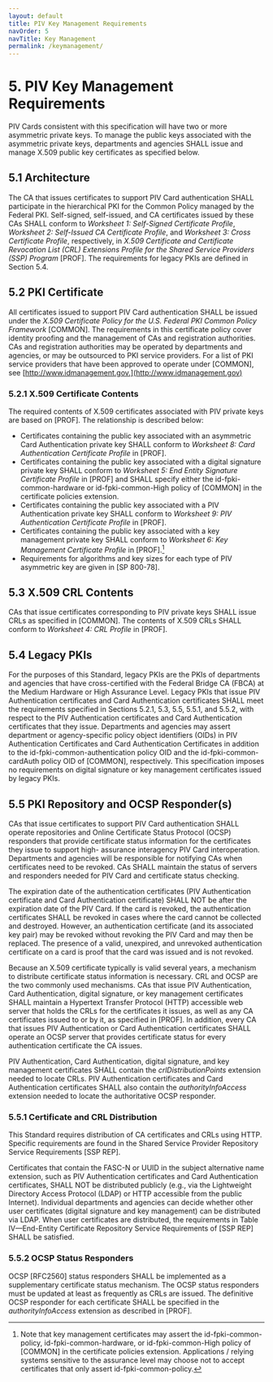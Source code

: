 ```yaml
---
layout: default
title: PIV Key Management Requirements
navOrder: 5
navTitle: Key Management
permalink: /keymanagement/
---
```


# 5. PIV Key Management Requirements

PIV Cards consistent with this specification will have two or more asymmetric private keys. To manage
the public keys associated with the asymmetric private keys, departments and agencies SHALL issue and
manage X.509 public key certificates as specified below.

## 5.1 Architecture

The CA that issues certificates to support PIV Card authentication SHALL participate in the hierarchical PKI
for the Common Policy managed by the Federal PKI. Self-signed, self-issued, and CA certificates issued
by these CAs SHALL conform to *Worksheet 1: Self-Signed Certificate Profile*, *Worksheet 2: Self-Issued CA
Certificate Profile*, and *Worksheet 3: Cross Certificate Profile*, respectively, in *X.509 Certificate and
Certificate Revocation List (CRL) Extensions Profile for the Shared Service Providers (SSP) Program*
[PROF]. The requirements for legacy PKIs are defined in Section 5.4.

## 5.2 PKI Certificate

All certificates issued to support PIV Card authentication SHALL be issued under the *X.509 Certificate
Policy for the U.S. Federal PKI Common Policy Framework* [COMMON]. The requirements in this
certificate policy cover identity proofing and the management of CAs and registration authorities. CAs
and registration authorities may be operated by departments and agencies, or may be outsourced to PKI
service providers. For a list of PKI service providers that have been approved to operate under
[COMMON], see [http://www.idmanagement.gov.](http://www.idmanagement.gov)

### 5.2.1 X.509 Certificate Contents

The required contents of X.509 certificates associated with PIV private keys are based on [PROF]. The
relationship is described below:

- Certificates containing the public key associated with an asymmetric Card Authentication private key
    SHALL conform to *Worksheet 8: Card Authentication Certificate Profile* in [PROF].
- Certificates containing the public key associated with a digital signature private key SHALL conform to
    *Worksheet 5: End Entity Signature Certificate Profile* in [PROF] and SHALL specify either the id-fpki-common-hardware or id-fpki-common-High policy of [COMMON] in the certificate policies
    extension.
- Certificates containing the public key associated with a PIV Authentication private key SHALL conform
    to *Worksheet 9: PIV Authentication Certificate Profile* in [PROF].
- Certificates containing the public key associated with a key management private key SHALL conform to
    *Worksheet 6: Key Management Certificate Profile* in [PROF].[^keypolicy]
- Requirements for algorithms and key sizes for each type of PIV asymmetric key are given in
    [SP 800-78].

[^keypolicy]: Note that key management certificates may assert the id-fpki-common-policy, id-fpki-common-hardware, or id-fpki-common-High policy of [COMMON] in the certificate policies extension. Applications / relying systems sensitive to the assurance level
may choose not to accept certificates that only assert id-fpki-common-policy.


## 5.3 X.509 CRL Contents

CAs that issue certificates corresponding to PIV private keys SHALL issue CRLs as specified in
[COMMON]. The contents of X.509 CRLs SHALL conform to *Worksheet 4: CRL Profile* in [PROF].

## 5.4 Legacy PKIs

For the purposes of this Standard, legacy PKIs are the PKIs of departments and agencies that have cross-certified with the Federal Bridge CA (FBCA) at the Medium Hardware or High Assurance Level. Legacy
PKIs that issue PIV Authentication certificates and Card Authentication certificates SHALL meet the
requirements specified in Sections 5.2.1, 5.3, 5.5, 5.5.1, and 5.5.2, with respect to the PIV Authentication
certificates and Card Authentication certificates that they issue. Departments and agencies may assert
department or agency-specific policy object identifiers (OIDs) in PIV Authentication Certificates and
Card Authentication Certificates in addition to the id-fpki-common-authentication policy OID and the id-fpki-common-cardAuth policy OID of [COMMON], respectively. This specification imposes no
requirements on digital signature or key management certificates issued by legacy PKIs.

## 5.5 PKI Repository and OCSP Responder(s)

CAs that issue certificates to support PIV Card authentication SHALL operate repositories and Online
Certificate Status Protocol (OCSP) responders that provide certificate status information for the
certificates they issue to support high- assurance interagency PIV Card interoperation. Departments and
agencies will be responsible for notifying CAs when certificates need to be revoked. CAs SHALL maintain
the status of servers and responders needed for PIV Card and certificate status checking.

The expiration date of the authentication certificates (PIV Authentication certificate and Card
Authentication certificate) SHALL NOT be after the expiration date of the PIV Card. If the card is revoked,
the authentication certificates SHALL be revoked in cases where the card cannot be collected and destroyed.
However, an authentication certificate (and its associated key pair) may be revoked without revoking the
PIV Card and may then be replaced. The presence of a valid, unexpired, and unrevoked authentication
certificate on a card is proof that the card was issued and is not revoked.

Because an X.509 certificate typically is valid several years, a mechanism to distribute certificate status
information is necessary. CRL and OCSP are the two commonly used mechanisms. CAs that issue PIV
Authentication, Card Authentication, digital signature, or key management certificates SHALL maintain a
Hypertext Transfer Protocol (HTTP) accessible web server that holds the CRLs for the certificates it
issues, as well as any CA certificates issued to or by it, as specified in [PROF]. In addition, every CA that
issues PIV Authentication or Card Authentication certificates SHALL operate an OCSP server that provides
certificate status for every authentication certificate the CA issues.

PIV Authentication, Card Authentication, digital signature, and key management certificates SHALL contain
the *crlDistributionPoints* extension needed to locate CRLs. PIV Authentication certificates and Card
Authentication certificates SHALL also contain the *authorityInfoAccess* extension needed to locate the
authoritative OCSP responder.

### 5.5.1 Certificate and CRL Distribution

This Standard requires distribution of CA certificates and CRLs using HTTP. Specific requirements are
found in the Shared Service Provider Repository Service Requirements [SSP REP].


Certificates that contain the FASC-N or UUID in the subject alternative name extension, such as PIV
Authentication certificates and Card Authentication certificates, SHALL NOT be distributed publicly (e.g., via
the Lightweight Directory Access Protocol (LDAP) or HTTP accessible from the public Internet).
Individual departments and agencies can decide whether other user certificates (digital signature and key
management) can be distributed via LDAP. When user certificates are distributed, the requirements in
Table IV—End-Entity Certificate Repository Service Requirements of [SSP REP] SHALL be satisfied.

### 5.5.2 OCSP Status Responders

OCSP [RFC2560] status responders SHALL be implemented as a supplementary certificate status
mechanism. The OCSP status responders must be updated at least as frequently as CRLs are issued. The
definitive OCSP responder for each certificate SHALL be specified in the *authorityInfoAccess* extension as
described in [PROF].


